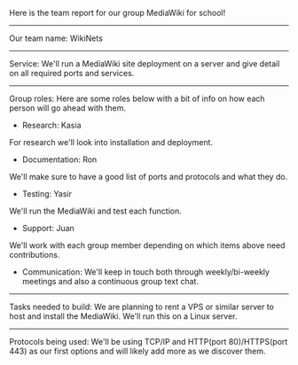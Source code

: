 Here is the team report for our group MediaWiki for school!

--------------------------------------

Our team name: WikiNets

--------------------------------------

Service: We'll run a MediaWiki site deployment on a server and give detail on all required ports and services.

--------------------------------------

Group roles: Here are some roles below with a bit of info on how each person will go ahead with them.

* Research: Kasia

For research we'll look into installation and deployment.

* Documentation: Ron

We'll make sure to have a good list of ports and protocols and what they do.

* Testing: Yasir

We'll run the MediaWiki and test each function.

* Support: Juan

We'll work with each group member depending on which items above need contributions.

* Communication: We'll keep in touch both through weekly/bi-weekly meetings and also a continuous group text chat.

--------------------------------------

Tasks needed to build: We are planning to rent a VPS or similar server to host and install the MediaWiki. We'll run this on a Linux server.

--------------------------------------

Protocols being used: We'll be using TCP/IP and HTTP(port 80)/HTTPS(port 443) as our first options and will likely add more as we discover them.
